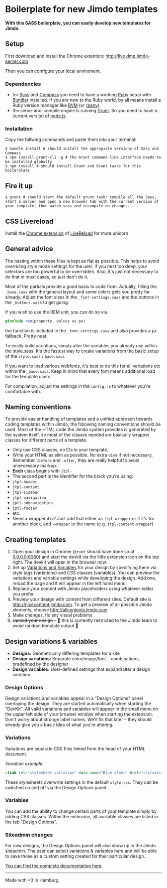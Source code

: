 # Boilerplate for new Jimdo templates

**With this SASS boilerplate, you can easily develop new templates for Jimdo.**

## Setup

First download and install the Chrome extention: http://live.dmp.jimdo-server.com

Then you can configure your local enviroment.

### Dependencies

- for [Sass](http://sass-lang.com/) and [Compass](http://compass-style.org/) you need to have a working [Ruby](https://www.ruby-lang.org/en/) setup with [Bundler](http://bundler.io/) installed. If you are new to the Ruby world, by all means install a Ruby version manager like [RVM](http://rvm.io/) (or [rbenv](http://rbenv.org/)).
- the serve-and-compile engine is running [Grunt](http://gruntjs.com/). So you need to have a current version of [node.js](http://nodejs.org/).

### Installation

Copy the follwing commands and paste them into your terminal:

    $ bundle install # should install the appropiate versions of Sass and Compass
    $ npm install grunt-cli -g # the Grunt command line interface needs to be installed globally
    $ npm install # should install Grunt and Grunt tasks for this boilerplate

## Fire it up

    $ grunt # should start the default grunt task: compile all the Sass, start a server and open a new browser tab with the current version of your template, then watch sass and recompile on changes.

## CSS Livereload

Install the [Chrome extension](https://chrome.google.com/webstore/detail/livereload/jnihajbhpnppcggbcgedagnkighmdlei) of [LiveReload](http://livereload.com/) for more unicorn.



## General advice

The nesting within these files is kept as flat as possible. This helps to avoid overriding style mode settings for the user. If you nest too deep, your selectors are too powerful to be overridden. Also, it's just not necessary to do that in most cases, so just don't do it.

Most of the partials provide a good basis to code from. Actually, filling the `_base.sass` with the general layout and some colors gets you pretty far already. Adjust the font sizes in the `_font-settings.sass` and the buttons in the `_buttons.sass` to get going.

If you wish to use the REM unit, you can do so via
```sass
@include rem(property, values as px)
```
the function is included in the `_font-settings.sass` and also provides a px fallback. Pretty neat.

To easily build variations, simply alter the variables you already use within the style.sass. It's the fastest way to create variations from the basic setup of the `style.sass` / `base.sass`

If you want to load various webfonts, it's best to do this for all variations etc within the `_base.sass`. Keep in mind that every font means additional load for the template users.

For compilation, adjust the settings in the `config.rb` to whatever you're comfortable with.

## Naming conventions

To provide easier handling of templates and a unified approach towards coding templates within Jimdo, the following naming conventions should be used. Most of the HTML code the Jimdo system provides is generated by the system itself, so most of the classes needed are basically wrapper classes for different parts of a template.

* Only use CSS classes, no IDs in your template.
* Write your HTML as slim as possible. No extra `div`s if not necessary. Remember `:before` and `:after`, they are really helpful to avoid unnecessary markup.
* **Each** class begins with `jtpl-`
* The second part is the identifier for the block you're using:
* `jtpl-header`
* `jtpl-content`
* `jtpl-sidebar`
* `jtpl-navigation`
* `jptl-subnavigation`
* `jptl-footer`
* etc.
* Need a wrapper `div`? Just add that either as `jtpl-wrapper` or if it's for another block, add `-wrapper` to the name (e.g. `jtpl-content-wrapper`)


## Creating templates

1. Open your design in Chrome (`grunt` should have done so at [0.0.0.0:8080](http://0.0.0.0:8080/)) and start the devkit via the little extension icon on the top right. The devkit will open in the browser now.
2. Set up [Variations and Variables](#design-variations--variables) for your design by specifying them via style tags (variations) and CSS classes (variables). You can preview the variations and variable settings while developing the design. Add one, reload the page and it will appear in the left hand menu.
3. Replace your content with Jimdo placeholders using whatever editor you prefer
4. Preview your design with content from different sites. Default site is http://nicecontent.jimdo.com. To get a preview of all possible Jimdo elements, choose http://allcontents.jimdo.com
5. Make changes, fix any visual problems
6. ~~Upload your design~~ – :construction: this is currently restricted to the Jimdo team to avoid random template output :construction:

## Design variations & variables

- **Designs:** Geometrically differing templates for a site
- **Design variations:** Separate color/image/font... combinations, predefined by the designer
- **Design variables:** User-defined settings that expand/alter a design variation

### Design Options
Design variations and variables appear in a "Design Options" panel overlaying the design. They are started automatically when starting the "DevKit". All valid variations and variables will appear in the small menu on the upper left side of your browser window when starting the extension. Don't worry about strange label names. We'll fix that later – they should already give you a basic idea of what you're altering.

### Variations

Variations are separate CSS files linked from the head of your HTML document.

*Variation example:*

```html
<link rel="stylesheet-variation" data-name="Blue steel" href="css/variation-blue.css" data-icon="#79BACC" />
```

These stylesheets overwrite settings in the default `style.css`. They can be switched on and off via the Design Options panel.

### Variables

You can add the ability to change certain parts of your template simply by adding CSS classes. Within the extension, all available classes are listed in the tab "Design Options".

### Siteadmin changes

For new designs, the Design Options panel will also show up in the Jimdo siteadmin. The user can select variations & variables here and will be able to save those as a custom setting created for their particular design.

[You can find the complete documentation here](http://live.dmp.jimdo-server.com/pages/customization_information).

---

Made with <3 in Hamburg.

